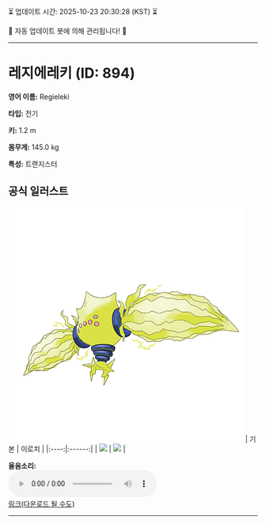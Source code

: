 
⏳ 업데이트 시간: 2025-10-23 20:30:28 (KST) ⏳

🤖 자동 업데이트 봇에 의해 관리됩니다! 🤖

---

# 레지에레키 (ID: 894)
**영어 이름:** Regieleki

**타입:** 전기

**키:** 1.2 m

**몸무게:** 145.0 kg

**특성:** 트랜지스터

## 공식 일러스트
![](https://raw.githubusercontent.com/PokeAPI/sprites/master/sprites/pokemon/other/official-artwork/894.png)
| 기본 | 이로치 |
|:----:|:------:|
| <img src="http://play.pokemonshowdown.com/sprites/ani/regieleki.gif" width="200"> | <img src="http://play.pokemonshowdown.com/sprites/ani-shiny/regieleki.gif" width="200"> |

**울음소리:**<br><audio controls src="https://raw.githubusercontent.com/PokeAPI/cries/main/cries/pokemon/latest/894.ogg"></audio><br> [링크(다운로드 될 수도)](https://raw.githubusercontent.com/PokeAPI/cries/main/cries/pokemon/latest/894.ogg)


---
